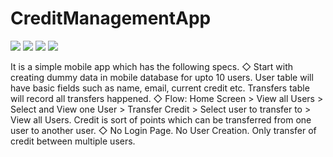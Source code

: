 # CreditManagementApp


![](https://github.com/Ayesha-tech/CreditManagementApp/blob/master/IMG_20200704_002447.jpg) 
![](https://github.com/Ayesha-tech/CreditManagementApp/blob/master/IMG_20200704_002512.jpg) 
![](https://github.com/Ayesha-tech/CreditManagementApp/blob/master/4.png)
![](https://github.com/Ayesha-tech/CreditManagementApp/blob/master/5.png)


It is a simple mobile app which has the following specs.
◇ Start with creating dummy data in mobile database 
for upto 10 users. User table will have basic fields such as 
name, email, current credit etc. Transfers table will record all 
transfers happened.
◇ Flow: Home Screen > View all Users > Select and View one 
User > Transfer Credit > Select user to transfer to > View all 
Users. Credit is sort of points which can be transferred from 
one user to another user. 
◇ No Login Page. No User Creation. Only transfer of credit 
between multiple users.
